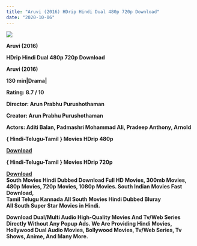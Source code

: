 ```yaml
---
title: "Aruvi (2016) HDrip Hindi Dual 480p 720p Download"
date: "2020-10-06"
---
```


[![](https://1.bp.blogspot.com/-Qq9fyLkdxsA/X0PI2U8V0zI/AAAAAAAAEk8/KnGjhI5P4iYSK50EXWCCRKlIfShsA4yawCLcBGAsYHQ/s1600/images{2deb609f52c527dc8b4fbab26c6d0bae2964b23de7178cabf97238dc1868ff55}252845{2deb609f52c527dc8b4fbab26c6d0bae2964b23de7178cabf97238dc1868ff55}2529.webp)](https://1.bp.blogspot.com/-Qq9fyLkdxsA/X0PI2U8V0zI/AAAAAAAAEk8/KnGjhI5P4iYSK50EXWCCRKlIfShsA4yawCLcBGAsYHQ/s1600/images{2deb609f52c527dc8b4fbab26c6d0bae2964b23de7178cabf97238dc1868ff55}252845{2deb609f52c527dc8b4fbab26c6d0bae2964b23de7178cabf97238dc1868ff55}2529.webp)

 **Aruvi (2016)**

**HDrip Hindi Dual 480p 720p Download**

**Aruvi (2016)**

**130 min|Drama|**

**Rating: 8.7 / 10** 

**Director: Arun Prabhu Purushothaman**

**Creator: Arun Prabhu Purushothaman**

**Actors: Aditi Balan, Padmashri Mohammad Ali, Pradeep Anthony, Arnold**

**{ Hindi-Telugu-Tamil } Movies HDrip 480p**

  

[**Download**](https://myglinks.xyz/8238)

**{ Hindi-Telugu-Tamil } Movies HDrip 720p**

**[Download](https://myglinks.xyz/8238)**  
**South Movies Hindi Dubbed Download Full HD Movies, 300mb Movies, 480p Movies, 720p Movies, 1080p Movies. South Indian Movies Fast Download,**  
**Tamil Telugu Kannada All South Movies Hindi Dubbed Bluray**  
**All South Super Star Movies in Hindi.**  
  
**Download Dual/Multi Audio High-Quality Movies And Tv/Web Series Directly Without Any Popup Ads. We Are Providing Hindi Movies, Hollywood Dual Audio Movies, Bollywood Movies, Tv/Web Series, Tv Shows, Anime, And Many More.**
